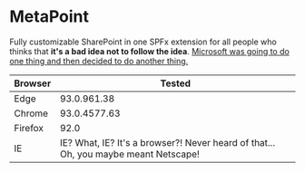 # MetaPoint
Fully customizable SharePoint in one SPFx extension for all people who thinks that **it's a bad idea not to follow the idea**.
[Microsoft was going to do one thing and then decided to do another thing.](https://www.windowscentral.com/wasnt-windows-10-supposed-be-last-version-windows)

|Browser|Tested |
--- | --- |
|Edge|93.0.961.38|
|Chrome|93.0.4577.63|
|Firefox|92.0|
|IE|IE? What, IE? It's a browser?! Never heard of that... Oh, you maybe meant Netscape!|
